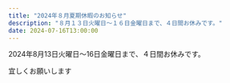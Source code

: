 ```yaml
---
title: "2024年８月夏期休暇のお知らせ"
description: "８月１３日火曜日〜１６日金曜日まで、４日間お休みです。"
date: 2024-07-16T13:00:00
---
```


2024年8月13日火曜日〜16日金曜日まで、４日間お休みです。

宜しくお願いします

